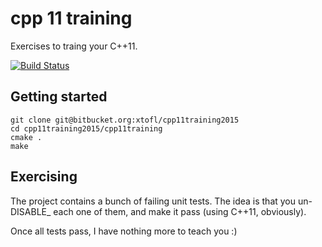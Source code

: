 # cpp 11 training 

Exercises to traing your C++11.

[![Build Status](https://drone.io/bitbucket.org/xtofl/cpp11training2015/status.png)](https://drone.io/bitbucket.org/xtofl/cpp11training2015/latest)

## Getting started

    git clone git@bitbucket.org:xtofl/cpp11training2015
    cd cpp11training2015/cpp11training
    cmake .
    make


## Exercising

The project contains a bunch of failing unit tests.  The idea is that you un-DISABLE_ each one of them, and make it pass (using C++11, obviously).

Once all tests pass, I have nothing more to teach you :)


